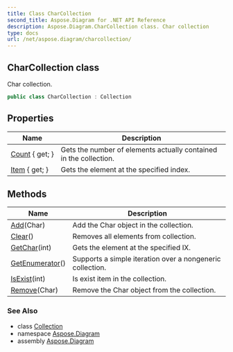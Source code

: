 ```yaml
---
title: Class CharCollection
second_title: Aspose.Diagram for .NET API Reference
description: Aspose.Diagram.CharCollection class. Char collection
type: docs
url: /net/aspose.diagram/charcollection/
---
```

## CharCollection class

Char collection.

```csharp
public class CharCollection : Collection
```

## Properties

| Name | Description |
| --- | --- |
| [Count](../../aspose.diagram/collection/count/) { get; } | Gets the number of elements actually contained in the collection. |
| [Item](../../aspose.diagram/charcollection/item/) { get; } | Gets the element at the specified index. |

## Methods

| Name | Description |
| --- | --- |
| [Add](../../aspose.diagram/charcollection/add/)(Char) | Add the Char object in the collection. |
| [Clear](../../aspose.diagram/collection/clear/)() | Removes all elements from collection. |
| [GetChar](../../aspose.diagram/charcollection/getchar/)(int) | Gets the element at the specified IX. |
| [GetEnumerator](../../aspose.diagram/collection/getenumerator/)() | Supports a simple iteration over a nongeneric collection. |
| [IsExist](../../aspose.diagram/collection/isexist/)(int) | Is exist item in the collection. |
| [Remove](../../aspose.diagram/charcollection/remove/)(Char) | Remove the Char object from the collection. |

### See Also

* class [Collection](../collection/)
* namespace [Aspose.Diagram](../../aspose.diagram/)
* assembly [Aspose.Diagram](../../)


